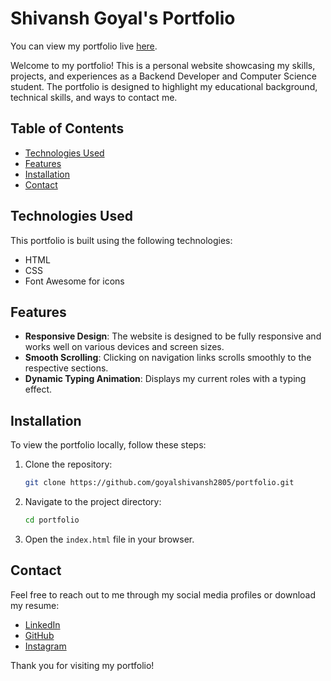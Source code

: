 # Shivansh Goyal's Portfolio

You can view my portfolio live [here](https://portfolio-five-alpha-96.vercel.app/).

Welcome to my portfolio! This is a personal website showcasing my skills, projects, and experiences as a Backend Developer and Computer Science student. The portfolio is designed to highlight my educational background, technical skills, and ways to contact me.

## Table of Contents

- [Technologies Used](#technologies-used)
- [Features](#features)
- [Installation](#installation)
- [Contact](#contact)

## Technologies Used

This portfolio is built using the following technologies:

- HTML
- CSS
- Font Awesome for icons

## Features

- **Responsive Design**: The website is designed to be fully responsive and works well on various devices and screen sizes.
- **Smooth Scrolling**: Clicking on navigation links scrolls smoothly to the respective sections.
- **Dynamic Typing Animation**: Displays my current roles with a typing effect.

## Installation

To view the portfolio locally, follow these steps:

1. Clone the repository:
   ```bash
   git clone https://github.com/goyalshivansh2805/portfolio.git
   ```
2. Navigate to the project directory:
   ```bash
   cd portfolio
   ```
3. Open the `index.html` file in your browser.

## Contact

Feel free to reach out to me through my social media profiles or download my resume:

- [LinkedIn](https://www.linkedin.com/in/goyalshivansh)
- [GitHub](https://github.com/goyalshivansh2805)
- [Instagram](https://www.instagram.com/goyal_shivansh28)

Thank you for visiting my portfolio!
